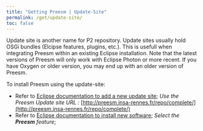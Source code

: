 ```yaml
---
title: "Getting Preesm | Update-Site"
permalink: /get/update-site/
toc: false
---
```


Update site is another name for P2 repository. Update sites usually hold OSGi bundles (Elcipse features, plugins, etc.). This is usefull when integrating Preesm within an existing Eclipse installation. Note that the latest versions of Preesm will only work with Eclipse Photon or more recent. If you have Oxygen or older version, you may end up with an older version of Preesm.

To install Preesm using the update-site:

* Refer to [Eclipse documentation to add a new update site](http://help.eclipse.org/photon/index.jsp?topic=%2Forg.eclipse.platform.doc.user%2Ftasks%2Ftasks-127.htm);
  _Use the Preesm Update site URL :_
  [http://preesm.insa-rennes.fr/repo/complete/](http://preesm.insa-rennes.fr/repo/complete/)
* Refer to [Eclipse documentation to install new software](http://help.eclipse.org/photon/index.jsp?topic=%2Forg.eclipse.platform.doc.user%2Ftasks%2Ftasks-124.htm);
  _Select the **Preesm** feature_;
